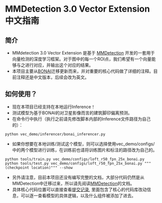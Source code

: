 # MMDetection 3.0 Vector Extension 中文指南
## 简介
* MMdetection 3.0 Vector Extension 是基于 [MMDetection](https://github.com/open-mmlab/mmdetection) 开发的一套用于向量检测的深度学习框架。对于图中的每一个ROI点，我们希望有一个向量能够与之进行对应，并输出这个对应的结果。
* 本项目主要从[BONAI](https://github.com/jwwangchn/BONAI/)迁移更新而来，并对重要的核心代码做了详细的注释。目前注释还是中文版本，后续会改为英文。
## 如何使用？
* 现在本项目已经支持在本地运行Inference！
* 测试模型为基于BONAI的对卫星影像而言的建筑脚印偏离预测。
* 在命令行中执行（执行之前请先修改脚本内部的Inference文件路径为自己的）：
```shell
python vec_demo/inferencer/bonai_inferencer.py
```
* 如果你想要在本地训练/测试这个模型，则可以选择使用vec_demo/configs/中的两个模型进行训练，在训练前也请将训练图片和标注的路径改为自己的。
```shell
python tools/train.py vec_demo/configs/loft_r50_fpn_25x_bonai.py
python tools/test.py vec_demo/configs/loft_r50_fpn_25x_bonai.py """(checkpoint location)""" --show
```
* 另外请注意，目前本项目还没有编写完整的文档，大部分代码仍然是从MMDetection中迁移过来，所以请先阅读[MMDetection](https://github.com/open-mmlab/mmdetection)的文档。
* 具体核心代码位置可以直接查看[提交记录](https://github.com/ChenpengZhang/mmdetection_vector_extension/commit/bab4e85815ac08b98cb711a6ee25cb2cb571184b), 里面包含了核心的代码库改动信息，可以逐一查看模型的具体逻辑，以及什么组件被添加了进去。